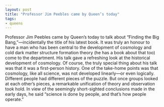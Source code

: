 ```yaml
---
layout: post
title: "Professor Jim Peebles came by Queen’s today"
tags:
- queens
---
```


Professor Jim Peebles came by Queen’s today to talk about “Finding the Big
Bang,”—incidentally the title of his latest book. It was truly an honour to have
a man who has been central to the development of cosmology and cold dark matter
structure formation theory (he has a book about that too) come to the department.  His
talk gave a refreshing look at the historical development of cosmology. Of course,
the truly special thing about his talk was that it was a first-person history. One
of the take-home points was that cosmology, like all science, was not developed
linearly—or even logically. Different people had different pieces of the puzzle.
But once groups looked at each other’s pieces, a remarkable unification of theory
and observation took hold. In view of the seemingly short-sighted conclusions made
in the early days, he said “science is done by people, and that’s how people operate.”
